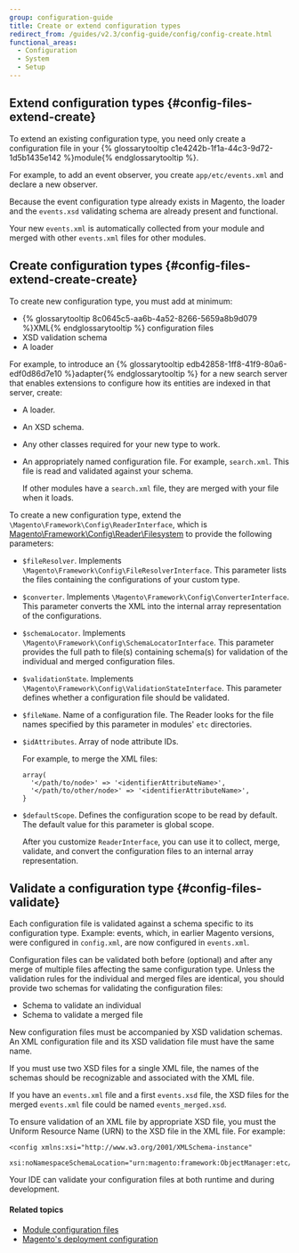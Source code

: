 ```yaml
---
group: configuration-guide
title: Create or extend configuration types
redirect_from: /guides/v2.3/config-guide/config/config-create.html
functional_areas:
  - Configuration
  - System
  - Setup
---
```


## Extend configuration types {#config-files-extend-create}

To extend an existing configuration type, you need only create a configuration file in your {% glossarytooltip c1e4242b-1f1a-44c3-9d72-1d5b1435e142 %}module{% endglossarytooltip %}.

For example, to add an event observer, you create `app/etc/events.xml` and declare a new observer.

Because the event configuration type already exists in Magento, the loader and the `events.xsd` validating schema are already present and functional.

Your new `events.xml` is automatically collected from your module and merged with other `events.xml` files for other modules.

## Create configuration types {#config-files-extend-create-create}

To create new configuration type, you must add at minimum:

* {% glossarytooltip 8c0645c5-aa6b-4a52-8266-5659a8b9d079 %}XML{% endglossarytooltip %} configuration files
* XSD validation schema
* A loader

For example, to introduce an {% glossarytooltip edb42858-1ff8-41f9-80a6-edf0d86d7e10 %}adapter{% endglossarytooltip %} for a new search server that enables extensions to configure how its entities are indexed in that server, create:

* A loader.
* An XSD schema.
* Any other classes required for your new type to work.
* An appropriately named configuration file. For example, `search.xml`. This file is read and validated against your schema.

  If other modules have a `search.xml` file, they are merged with your file when it loads.

To create a new configuration type, extend the `\Magento\Framework\Config\ReaderInterface`, which is [Magento\\Framework\\Config\\Reader\\Filesystem]({{site.mage2000url}}lib/internal/Magento/Framework/Config/Reader/Filesystem.php) to provide the following parameters:

* `$fileResolver`. Implements `\Magento\Framework\Config\FileResolverInterface`. This parameter lists the files containing the configurations of your custom type.
* `$converter`. Implements `\Magento\Framework\Config\ConverterInterface`. This parameter converts the XML into the internal array representation of the configurations.
* `$schemaLocator`. Implements `\Magento\Framework\Config\SchemaLocatorInterface`. This parameter provides the full path to file(s) containing schema(s) for validation of the individual and merged configuration files.
* `$validationState`. Implements `\Magento\Framework\Config\ValidationStateInterface`. This parameter defines whether a configuration file should be validated. 
* `$fileName`. Name of a configuration file. The Reader looks for the file names specified by this parameter in modules' `etc` directories.
* `$idAttributes`. Array of node attribute IDs.

   For example, to merge the XML files:

  ```
  array(
    '</path/to/node>' => '<identifierAttributeName>',
    '</path/to/other/node>' => '<identifierAttributeName>',
  }
  ```

* `$defaultScope`. Defines the configuration scope to be read by default. The default value for this parameter is global scope.

  After you customize `ReaderInterface`, you can use it to collect, merge, validate, and convert the configuration files to an internal array representation.

## Validate a configuration type {#config-files-validate}

Each configuration file is validated against a schema specific to its configuration type. Example: events, which, in earlier Magento versions, were configured in `config.xml`, are now configured in `events.xml`.

Configuration files can be validated both before (optional) and after any merge of multiple files affecting the same configuration type. Unless the validation rules for the individual and merged files are identical, you should provide two schemas for validating the configuration files:

* Schema to validate an individual
* Schema to validate a merged file

New configuration files must be accompanied by XSD validation schemas. An XML configuration file and its XSD validation file must have the same name.

If you must use two XSD files for a single XML file, the names of the schemas should be recognizable and associated with the XML file.

If you have an `events.xml` file and a first `events.xsd` file, the XSD files for the merged `events.xml` file could be named `events_merged.xsd`.

To ensure validation of an XML file by appropriate XSD file, you must the Uniform Resource Name (URN) to the XSD file in the XML file. For example:

```
<config xmlns:xsi="http://www.w3.org/2001/XMLSchema-instance"
	xsi:noNamespaceSchemaLocation="urn:magento:framework:ObjectManager:etc/config.xsd">
```

Your IDE can validate your configuration files at both runtime and during development.

#### Related topics

* [Module configuration files]({{page.baseurl}}/configure/magento-configuration-files/deployment.html)
* [Magento's deployment configuration]({{page.baseurl}}/configure/magento-configuration-files/deployment.html)

